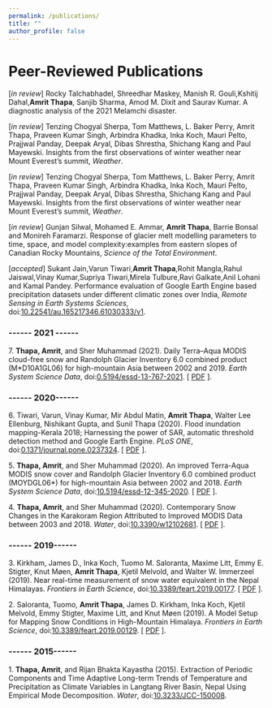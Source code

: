 ```yaml
---
permalink: /publications/
title: ""
author_profile: false
---
```


# Peer-Reviewed Publications

[_in review_] Rocky Talchabhadel, Shreedhar Maskey, Manish R. Gouli,Kshitij Dahal,**Amrit Thapa**, Sanjib Sharma, Amod M. Dixit and Saurav Kumar. A diagnostic analysis of the 2021 Melamchi disaster.

[_in review_] Tenzing Chogyal Sherpa, Tom Matthews, L. Baker Perry, Amrit Thapa, Praveen Kumar Singh, Arbindra Khadka, Inka Koch, Mauri Pelto, Prajjwal Panday, Deepak Aryal, Dibas Shrestha, Shichang Kang and Paul Mayewski. Insights from the first observations of winter weather near Mount Everest’s summit, _Weather_.

[_in review_] Tenzing Chogyal Sherpa, Tom Matthews, L. Baker Perry, Amrit Thapa, Praveen Kumar Singh, Arbindra Khadka, Inka Koch, Mauri Pelto, Prajjwal Panday, Deepak Aryal, Dibas Shrestha, Shichang Kang and Paul Mayewski. Insights from the first observations of winter weather near Mount Everest’s summit, _Weather_.

[_in review_] Gunjan Silwal, Mohamed E. Ammar, **Amrit Thapa**, Barrie Bonsal and  Monireh Faramarzi. Response of glacier melt modelling parameters to time, space, and model complexity:examples from eastern slopes of Canadian Rocky Mountains, _Science of the Total Environment_.

[_accepted_] Sukant Jain,Varun Tiwari,**Amrit Thapa**,Rohit Mangla,Rahul Jaiswal,Vinay Kumar,Supriya Tiwari,Mirela Tulbure,Ravi Galkate,Anil Lohani and Kamal Pandey. Performance evaluation of Google Earth Engine based precipitation datasets under different climatic zones over India, _Remote Sensing in Earth Systems Sciences_, doi:[10.22541/au.165217346.61030333/v1](https://doi.org/10.22541/au.165217346.61030333/v1).

### ------ 2021 ------
7\. **Thapa, Amrit**, and Sher Muhammad (2021). Daily Terra–Aqua MODIS cloud-free snow and Randolph Glacier Inventory 6.0 combined product (M*D10A1GL06) for high-mountain Asia between 2002 and 2019. _Earth System Science Data_, doi:[0.5194/essd-13-767-2021](https://doi.org/0.5194/essd-13-767-2021). [ [PDF](https://amrit-thapa-2044.github.io/files/Thapa_and_Muhammad_2020.pdf) ].


### ------ 2020------

6\. Tiwari, Varun, Vinay Kumar, Mir Abdul Matin, **Amrit Thapa**, Walter Lee Ellenburg, Nishikant Gupta, and Sunil Thapa (2020). Flood inundation mapping-Kerala 2018; Harnessing the power of SAR, automatic threshold detection method and Google Earth Engine. _PLoS ONE_, doi:[0.1371/journal.pone.0237324](https://doi.org/0.1371/journal.pone.0237324). [ [PDF](https://amrit-thapa-2044.github.io/files/Thapa_and_Muhammad_2020.pdf) ].

5\. **Thapa, Amrit**, and Sher Muhammad (2020). An improved Terra-Aqua MODIS snow cover and Randolph Glacier Inventory 6.0 combined product (MOYDGL06*) for high-mountain Asia between 2002 and 2018. _Earth System Science Data_, doi:[10.5194/essd-12-345-2020](https://doi.org/10.5194/essd-12-345-2020). [ [PDF](https://amrit-thapa-2044.github.io/files/Thapa_and_Muhammad_2020.pdf) ].

4\. **Thapa, Amrit**, and Sher Muhammad (2020). Contemporary Snow Changes in the Karakoram Region Attributed to Improved MODIS Data between 2003 and 2018. _Water_, doi:[10.3390/w12102681](https://doi.org/10.3390/w12102681). [ [PDF](https://amrit-thapa-2044.github.io/files/Thapa_and_Muhammad_2020.pdf) ].

### ------ 2019------

3\. Kirkham, James D., Inka Koch, Tuomo M. Saloranta, Maxime Litt, Emmy E. Stigter, Knut Møen, **Amrit Thapa**, Kjetil Melvold, and Walter W. Immerzeel (2019). Near real-time measurement of snow water equivalent in the Nepal Himalayas. _Frontiers in Earth Science_, doi:[10.3389/feart.2019.00177](https://doi.org/10.3389/feart.2019.00177). [ [PDF](https://amrit-thapa-2044.github.io/files/Thapa_and_Muhammad_2020.pdf) ].

2\. Saloranta, Tuomo, **Amrit Thapa**, James D. Kirkham, Inka Koch, Kjetil Melvold, Emmy Stigter, Maxime Litt, and Knut Møen (2019). A Model Setup for Mapping Snow Conditions in High-Mountain Himalaya. _Frontiers in Earth Science_, doi:[10.3389/feart.2019.00129](https://doi.org/10.3389/feart.2019.00129). [ [PDF](https://amrit-thapa-2044.github.io/files/Thapa_and_Muhammad_2020.pdf) ].

### ------ 2015------
1\. **Thapa, Amrit**, and Rijan Bhakta Kayastha (2015). Extraction of Periodic Components and Time Adaptive Long-term Trends of Temperature and Precipitation as Climate Variables in Langtang River Basin, Nepal Using Empirical Mode Decomposition. _Water_, doi:[10.3233/JCC-150008](https://doi.org/10.3233/JCC-150008).


